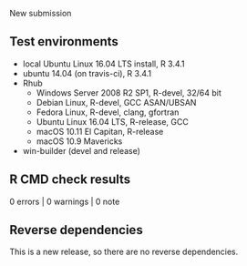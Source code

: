 New submission

## Test environments
* local Ubuntu Linux 16.04 LTS install, R 3.4.1
* ubuntu 14.04 (on travis-ci), R 3.4.1
* Rhub
  * Windows Server 2008 R2 SP1, R-devel, 32/64 bit
  * Debian Linux, R-devel, GCC ASAN/UBSAN
  * Fedora Linux, R-devel, clang, gfortran
  * Ubuntu Linux 16.04 LTS, R-release, GCC
  * macOS 10.11 El Capitan, R-release
  * macOS 10.9 Mavericks
* win-builder (devel and release)

## R CMD check results

0 errors | 0 warnings | 0 note

## Reverse dependencies

This is a new release, so there are no reverse dependencies.
